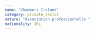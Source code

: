 ```yaml
---
name: "Chambers Ireland"
category: private_sector
nature: "Association professionnelle "
nationality: IRL
---
```

    